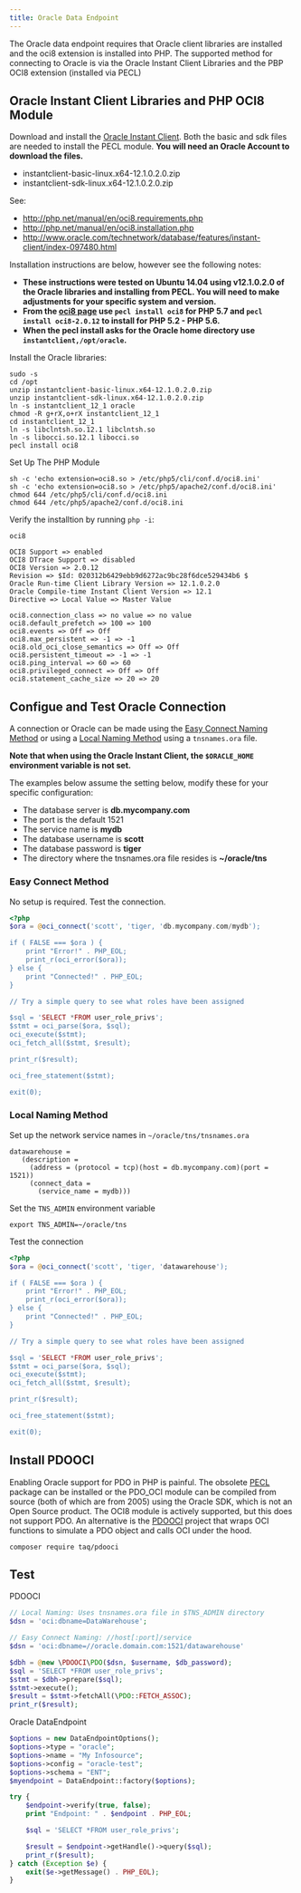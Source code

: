 ```yaml
---
title: Oracle Data Endpoint
---
```


The Oracle data endpoint requires that Oracle client libraries are installed and the oci8 extension
is installed into PHP. The supported method for connecting to Oracle is via the Oracle Instant
Client Libraries and the PBP OCI8 extension (installed via PECL)

## Oracle Instant Client Libraries and PHP OCI8 Module

Download and install the [Oracle Instant Client]( http://www.oracle.com/technetwork/database/features/instant-client/index-097480.html). Both the basic and sdk files are needed to install the PECL module. **You will need an Oracle Account to download the files.**

- instantclient-basic-linux.x64-12.1.0.2.0.zip
- instantclient-sdk-linux.x64-12.1.0.2.0.zip

See:

- http://php.net/manual/en/oci8.requirements.php
- http://php.net/manual/en/oci8.installation.php
- http://www.oracle.com/technetwork/database/features/instant-client/index-097480.html

Installation instructions are below, however see the following notes:

- **These instructions were tested on Ubuntu 14.04 using v12.1.0.2.0 of the Oracle libraries and
  installing from PECL. You will need to make adjustments for your specific system and version.**
- **From the [oci8 page](https://pecl.php.net/package/oci8) use `pecl install oci8` for PHP 5.7 and
  `pecl install oci8-2.0.12` to install for PHP 5.2 - PHP 5.6.**
- **When the pecl install asks for the Oracle home directory use `instantclient,/opt/oracle`.**

Install the Oracle libraries:

```
sudo -s
cd /opt
unzip instantclient-basic-linux.x64-12.1.0.2.0.zip
unzip instantclient-sdk-linux.x64-12.1.0.2.0.zip
ln -s instantclient_12_1 oracle
chmod -R g+rX,o+rX instantclient_12_1
cd instantclient_12_1
ln -s libclntsh.so.12.1 libclntsh.so
ln -s libocci.so.12.1 libocci.so
pecl install oci8
```

Set Up The PHP Module

```
sh -c 'echo extension=oci8.so > /etc/php5/cli/conf.d/oci8.ini'
sh -c 'echo extension=oci8.so > /etc/php5/apache2/conf.d/oci8.ini'
chmod 644 /etc/php5/cli/conf.d/oci8.ini
chmod 644 /etc/php5/apache2/conf.d/oci8.ini
```

Verify the installtion by running `php -i`:

```
oci8
 
OCI8 Support => enabled
OCI8 DTrace Support => disabled
OCI8 Version => 2.0.12
Revision => $Id: 020312b6429ebb9d6272ac9bc28f6dce529434b6 $
Oracle Run-time Client Library Version => 12.1.0.2.0
Oracle Compile-time Instant Client Version => 12.1
Directive => Local Value => Master Value
 
oci8.connection_class => no value => no value
oci8.default_prefetch => 100 => 100
oci8.events => Off => Off
oci8.max_persistent => -1 => -1
oci8.old_oci_close_semantics => Off => Off
oci8.persistent_timeout => -1 => -1
oci8.ping_interval => 60 => 60
oci8.privileged_connect => Off => Off
oci8.statement_cache_size => 20 => 20
```

## Configue and Test Oracle Connection

A connection or Oracle can be made using the [Easy Connect Naming Method](https://docs.oracle.com/database/121/NETAG/naming.htm#NETAG008) or using a [Local Naming Method](https://docs.oracle.com/database/121/NETAG/naming.htm#NETAG081) using a `tnsnames.ora` file.

**Note that when using the Oracle Instant Client, the `$ORACLE_HOME` environment variable is not set.**

The examples below assume the setting below, modify these for your specific configuration:
- The database server is **db.mycompany.com**
- The port is the default 1521
- The service name is **mydb**
- The database username is **scott**
- The database password is **tiger**
- The directory where the tnsnames.ora file resides is **~/oracle/tns**

### Easy Connect Method

No setup is required. Test the connection.

```php
<?php
$ora = @oci_connect('scott', 'tiger, 'db.mycompany.com/mydb');

if ( FALSE === $ora ) {
    print "Error!" . PHP_EOL;
    print_r(oci_error($ora));
} else {
    print "Connected!" . PHP_EOL;
}

// Try a simple query to see what roles have been assigned

$sql = 'SELECT *FROM user_role_privs';
$stmt = oci_parse($ora, $sql);
oci_execute($stmt);
oci_fetch_all($stmt, $result);

print_r($result);

oci_free_statement($stmt);

exit(0);
```

### Local Naming Method

Set up the network service names in `~/oracle/tns/tnsnames.ora`

```
datawarehouse =
   (description =
     (address = (protocol = tcp)(host = db.mycompany.com)(port = 1521))
     (connect_data =
       (service_name = mydb)))
```

Set the `TNS_ADMIN` environment variable

```
export TNS_ADMIN=~/oracle/tns
```

Test the connection

```php
<?php
$ora = @oci_connect('scott', 'tiger, 'datawarehouse');

if ( FALSE === $ora ) {
    print "Error!" . PHP_EOL;
    print_r(oci_error($ora));
} else {
    print "Connected!" . PHP_EOL;
}

// Try a simple query to see what roles have been assigned

$sql = 'SELECT *FROM user_role_privs';
$stmt = oci_parse($ora, $sql);
oci_execute($stmt);
oci_fetch_all($stmt, $result);

print_r($result);

oci_free_statement($stmt);

exit(0);
```

## Install PDOOCI

Enabling Oracle support for PDO in PHP is painful. The obsolete
[PECL](https://pecl.php.net/package/pdo_oci) package can be installed or the PDO_OCI module can be
compiled from source (both of which are from 2005) using the Oracle SDK, which is not an Open Source
product. The OCI8 module is actively supported, but this does not support PDO. An alternative is the
[PDOOCI](https://github.com/taq/pdooci) project that wraps OCI functions to simulate a PDO object and
calls OCI under the hood.

```
composer require taq/pdooci
```

## Test

PDOOCI

```php
// Local Naming: Uses tnsnames.ora file in $TNS_ADMIN directory
$dsn = 'oci:dbname=DataWarehouse';

// Easy Connect Naming: //host[:port]/service
$dsn = 'oci:dbname=//oracle.domain.com:1521/datawarehouse'

$dbh = @new \PDOOCI\PDO($dsn, $username, $db_password);
$sql = 'SELECT *FROM user_role_privs';
$stmt = $dbh->prepare($sql);
$stmt->execute();
$result = $stmt->fetchAll(\PDO::FETCH_ASSOC);
print_r($result);
```

Oracle DataEndpoint

```php
$options = new DataEndpointOptions();
$options->type = "oracle";
$options->name = "My Infosource";
$options->config = "oracle-test";
$options->schema = "ENT";
$myendpoint = DataEndpoint::factory($options);

try {
    $endpoint->verify(true, false);
    print "Endpoint: " . $endpoint . PHP_EOL;

    $sql = 'SELECT *FROM user_role_privs';

    $result = $endpoint->getHandle()->query($sql);
    print_r($result);
} catch (Exception $e) {
    exit($e->getMessage() . PHP_EOL);
}
```
